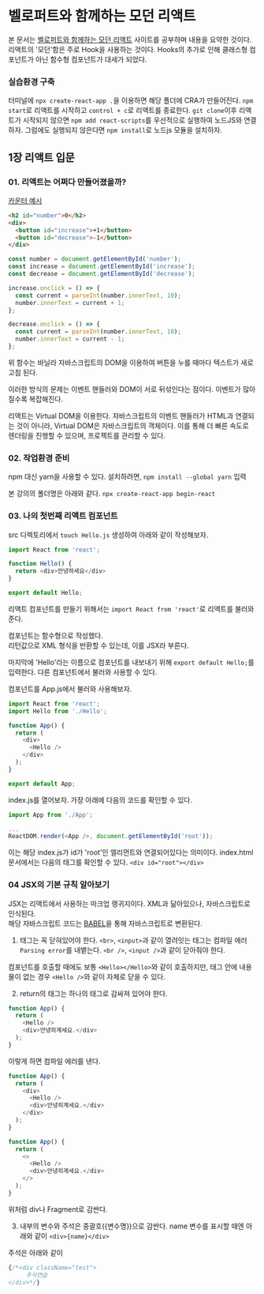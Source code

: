 # 벨로퍼트와 함께하는 모던 리액트
본 문서는 [벨로퍼트와 함께하는 모던 리액트](https://react.vlpt.us/) 사이트를 공부하며 내용을 요약한 것이다.  
리액트의 '모던'함은 주로 Hook을 사용하는 것이다. Hooks의 추가로 인해 클래스형 컴포넌트가 아닌 함수형 컴포넌트가 대세가 되었다.

### 실습환경 구축
터미널에 
`npx create-react-app .`을 이용하면 해당 폴더에 CRA가 만들어진다.
`npm start`로 리액트를 시작하고 `control + c`로 리액트를 종료한다.
`git clone`이후 리액트가 시작되지 않으면 `npm add react-scripts`를 우선적으로 실행하여 노드JS와 연결하자. 그럼에도 실행되지 않은다면 `npm install`로 노드js 모듈을 설치하자.

## 1장 리액트 입문
### 01. 리액트는 어쩌다 만들어졌을까?
[카운터 예시](https://codesandbox.io/s/cool-ramanujan-tqdvh?fontsize=14&file=/src/index.js)
```html
<h2 id="number">0</h2>
<div>
  <button id="increase">+1</button>
  <button id="decrease">-1</button>
</div>
```

```js
const number = document.getElementById('number');
const increase = document.getElementById('increase');
const decrease = document.getElementById('decrease');

increase.onclick = () => {
  const current = parseInt(number.innerText, 10);
  number.innerText = current + 1;
};

decrease.onclick = () => {
  const current = parseInt(number.innerText, 10);
  number.innerText = current - 1;
};
```
위 함수는 바닐라 자바스크립트의 DOM을 이용하여 버튼을 누를 때마다 텍스트가 새로고침 된다.  

이러한 방식의 문제는 이벤트 핸들러와 DOM이 서로 뒤섞인다는 점이다. 이벤트가 많아질수록 복잡해진다.  


리액트는 Virtual DOM을 이용한다. 자바스크립트의 이벤트 핸들러가 HTML과 연결되는 것이 아니라, Virtual DOM은 자바스크립트의 객체이다. 이를 통해 더 빠른 속도로 렌더링을 진행할 수 있으며, 프로젝트를 관리할 수 있다.

### 02. 작업환경 준비
npm 대신 yarn을 사용할 수 있다. 설치하려면,
`npm install --global yarn` 입력

본 강의의 폴더명은 아래와 같다.
`npx create-react-app begin-react`


### 03. 나의 첫번째 리액트 컴포넌트
src 디렉토리에서 `touch Hello.js` 생성하여 아래와 같이 작성해보자.

```js
import React from 'react';

function Hello() {
  return <div>안녕하세요</div>
}

export default Hello;
```

리액트 컴포넌트를 만들기 위해서는 `import React from 'react'`로 리액트를 불러와준다.   
  
컴포넌트는 함수형으로 작성했다.  
리턴값으로 XML 형식을 반환할 수 있는데, 이를 JSX라 부른다.  

마지막에 'Hello'라는 이름으로 컴포넌트를 내보내기 위해 `export default Hello;`를 입력한다. 다른 컴포넌트에서 불러와 사용할 수 있다.  

<Hello> 컴포넌트를 App.js에서 불러와 사용해보자.

```js
import React from 'react';
import Hello from './Hello';

function App() {
  return (
    <div>
      <Hello />
    </div>
  );
}

export default App;
```

index.js를 열어보자. 가장 아래에 다음의 코드를 확인할 수 있다.  
```js
import App from './App'; 

...
ReactDOM.render(<App />, document.getElementById('root'));
```

이는 해당 index.js가 id가 'root'인 엘리먼트와 연결되어있다는 의미이다. index.html문서에서는 다음의 태그를 확인할 수 있다.
`<div id="root"></div>`

### 04 JSX의 기본 규칙 알아보기
JSX는 리액트에서 사용하는 마크업 랭귀지이다. XML과 닮아있으나, 자바스크립트로 인식된다.   
해당 자바스크립트 코드는 [BABEL](https://bit.ly/2wMpkk2)을 통해 자바스크립트로 변환된다.   

1. 태그는 꼭 닫혀있어야 한다.
`<br>`, `<input>`과 같이 열려잇는 태그는 컴파일 에러`Parsing error`를 내뱉는다. 
`<br />`, `<input />`과 같이 닫아줘야 한다.

컴포넌트를 호출할 때에도 보통 `<Hello></Hello>`와 같이 호출하지만, 태그 안에 내용물이 없는 경우 `<Hello />`와 같이 자체로 닫을 수 있다.

2. return의 태그는 하나의 태그로 감싸져 있어야 한다.
```js
function App() {
  return (
    <Hello />
    <div>안녕히계세요.</div>
  );
}
```
이렇게 하면 컴파일 에러를 낸다.

```js
function App() {
  return (
    <div>
      <Hello />
      <div>안녕히계세요.</div>
    </div>
  );
}
```
```js
function App() {
  return (
    <>
      <Hello />
      <div>안녕히계세요.</div>
    </>
  );
}
```

위처럼 div나 Fragment로 감싼다.

3. 내부의 변수와 주석은 중괄호({변수명})으로 감싼다.
name 변수를 표시할 때엔 아래와 같이
`<div>{name}</div>`

주석은 아래와 같이
```js
{/*<div className="test">
     주석연습
</div>*/}
```




